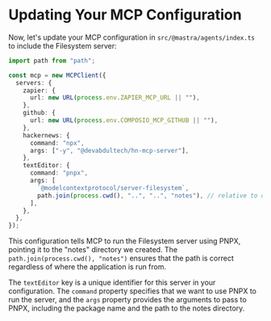 # Updating Your MCP Configuration

Now, let's update your MCP configuration in `src/@mastra/agents/index.ts` to include the Filesystem server:

```typescript
import path from "path";

const mcp = new MCPClient({
  servers: {
    zapier: {
      url: new URL(process.env.ZAPIER_MCP_URL || ""),
    },
    github: {
      url: new URL(process.env.COMPOSIO_MCP_GITHUB || ""),
    },
    hackernews: {
      command: "npx",
      args: ["-y", "@devabdultech/hn-mcp-server"],
    },
    textEditor: {
      command: "pnpx",
      args: [
        `@modelcontextprotocol/server-filesystem`,
        path.join(process.cwd(), "..", "..", "notes"), // relative to output directory
      ],
    },
  },
});
```

This configuration tells MCP to run the Filesystem server using PNPX, pointing it to the "notes" directory we created. The `path.join(process.cwd(), "notes")` ensures that the path is correct regardless of where the application is run from.

The `textEditor` key is a unique identifier for this server in your configuration. The `command` property specifies that we want to use PNPX to run the server, and the `args` property provides the arguments to pass to PNPX, including the package name and the path to the notes directory.
